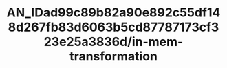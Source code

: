 ---  
schema: schema:AN_IDad99c89b82a90e892c55df148d267fb83d6063b5cd87787173cf323e25a3836d/in-mem-transformation  
title: AN_IDad99c89b82a90e892c55df148d267fb83d6063b5cd87787173cf323e25a3836d/in-mem-transformation  
organization: Sample Department  
notes: Used in 2 lineage(s)  
resources:  
  - name: AN_IDad99c89b82a90e892c55df148d267fb83d6063b5cd87787173cf323e25a3836d/in-mem-transformation 
    url: in-mem://AN_IDad99c89b82a90e892c55df148d267fb83d6063b5cd87787173cf323e25a3836d/in-mem-transformation 
    format : DataFrame  
license: None  
category:
  - Education  
maintainer: User  
maintainer_email: UserMail  
---